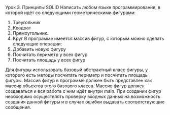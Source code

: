 Урок 3. Принципы SOLID
Написать любом языке программирования, в которой идёт со следующими геометрическими фигурами:

1. Треугольник
2. Квадрат
3. Прямоугольник.
4. Круг
В программе имеется массив фигур, с которым можно сделать следующие операции:
1. Добавить новую фигуру
2. Посчитать периметр у всех фигур
3. Посчитать площадь у всех фигур

Для фигуры использовать базовый абстрактный класс фигуры, у которого есть методы посчитать периметр и посчитать площадь фигуры. Массив фигур в программе должен быть представлен как массив объектов этого базового класса. Массив фигур должен создаваться и вся работа с ним идёт внутри main. При создании фигур необходимо осуществлять проверку входных данных на возможность создания данной фигуры и в случае ошибки выдавать соответствующие сообщения.